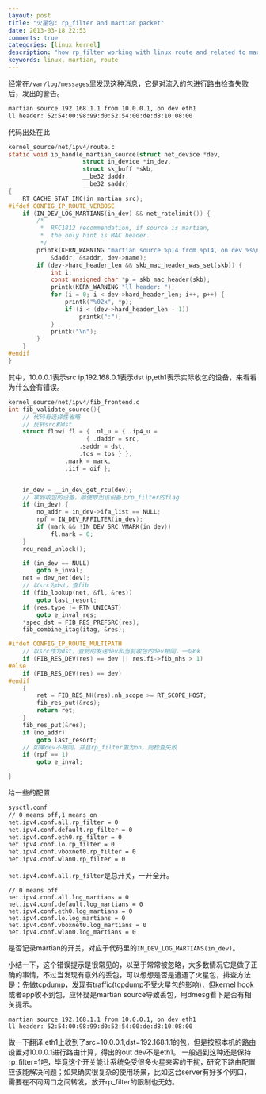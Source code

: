 ```yaml
---
layout: post
title: "火星包: rp_filter and martian packet"
date: 2013-03-18 22:53
comments: true
categories: [linux kernel]
description: "how rp_filter working with linux route and related to martian packet" 
keywords: linux, martian, route 
---
```

经常在`/var/log/messages`里发现这种消息，它是对流入的包进行路由检查失败后，发出的警告。
```bash
martian source 192.168.1.1 from 10.0.0.1, on dev eth1
ll header: 52:54:00:98:99:d0:52:54:00:de:d8:10:08:00 
```

代码出处在此
```c
kernel_source/net/ipv4/route.c 
static void ip_handle_martian_source(struct net_device *dev,
				     struct in_device *in_dev,
				     struct sk_buff *skb,
				     __be32 daddr,
				     __be32 saddr)
{
	RT_CACHE_STAT_INC(in_martian_src);
#ifdef CONFIG_IP_ROUTE_VERBOSE
	if (IN_DEV_LOG_MARTIANS(in_dev) && net_ratelimit()) {
		/*
		 *	RFC1812 recommendation, if source is martian,
		 *	the only hint is MAC header.
		 */
		printk(KERN_WARNING "martian source %pI4 from %pI4, on dev %s\n",
			&daddr, &saddr, dev->name);
		if (dev->hard_header_len && skb_mac_header_was_set(skb)) {
			int i;
			const unsigned char *p = skb_mac_header(skb);
			printk(KERN_WARNING "ll header: ");
			for (i = 0; i < dev->hard_header_len; i++, p++) {
				printk("%02x", *p);
				if (i < (dev->hard_header_len - 1))
					printk(":");
			}
			printk("\n");
		}
	}
#endif
}
```
<!-- more -->
其中，10.0.0.1表示src ip,192.168.0.1表示dst ip,eth1表示实际收包的设备，来看看为什么会有错误。

```c
kernel_source/net/ipv4/fib_frontend.c
int fib_validate_source(){
    // 代码有选择性省略
    // 反转src和dst
	struct flowi fl = { .nl_u = { .ip4_u =
				      { .daddr = src,
					.saddr = dst,
					.tos = tos } },
			    .mark = mark,
			    .iif = oif };


	in_dev = __in_dev_get_rcu(dev);
    // 拿到收包的设备，顺便取出该设备上rp_filter的flag
	if (in_dev) {
		no_addr = in_dev->ifa_list == NULL;
		rpf = IN_DEV_RPFILTER(in_dev);
		if (mark && !IN_DEV_SRC_VMARK(in_dev))
			fl.mark = 0;
	}
	rcu_read_unlock();

	if (in_dev == NULL)
		goto e_inval;
	net = dev_net(dev);
    // 以src为dst，查fib
	if (fib_lookup(net, &fl, &res))
		goto last_resort;
	if (res.type != RTN_UNICAST)
		goto e_inval_res;
	*spec_dst = FIB_RES_PREFSRC(res);
	fib_combine_itag(itag, &res);

#ifdef CONFIG_IP_ROUTE_MULTIPATH
    // 以src作为dst，查到的发送dev和当前收包的dev相同，一切ok
	if (FIB_RES_DEV(res) == dev || res.fi->fib_nhs > 1)
#else
	if (FIB_RES_DEV(res) == dev)
#endif
	{
		ret = FIB_RES_NH(res).nh_scope >= RT_SCOPE_HOST;
		fib_res_put(&res);
		return ret;
	}
	fib_res_put(&res);
	if (no_addr)
		goto last_resort;
    // 如果dev不相同，并且rp_filter置为on，则检查失败
	if (rpf == 1)
		goto e_inval;

}
```
给一些的配置
```bash
sysctl.conf
// 0 means off,1 means on
net.ipv4.conf.all.rp_filter = 0
net.ipv4.conf.default.rp_filter = 0
net.ipv4.conf.eth0.rp_filter = 0
net.ipv4.conf.lo.rp_filter = 0
net.ipv4.conf.vboxnet0.rp_filter = 0
net.ipv4.conf.wlan0.rp_filter = 0
```
`net.ipv4.conf.all.rp_filter`是总开关，一开全开。

```
// 0 means off
net.ipv4.conf.all.log_martians = 0
net.ipv4.conf.default.log_martians = 0
net.ipv4.conf.eth0.log_martians = 0
net.ipv4.conf.lo.log_martians = 0
net.ipv4.conf.vboxnet0.log_martians = 0
net.ipv4.conf.wlan0.log_martians = 0
```
是否记录martian的开关，对应于代码里的`IN_DEV_LOG_MARTIANS(in_dev)`。

小结一下，这个错误提示是很常见的，以至于常常被忽略，大多数情况它是做了正确的事情，不过当发现有意外的丢包，可以想想是否是遭遇了火星包，排查方法是：先做tcpdump，发现有traffic(tcpdump不受火星包的影响)，但kernel hook或者app收不到包，应怀疑是martian source导致丢包，用dmesg看下是否有相关提示。
```
martian source 192.168.1.1 from 10.0.0.1, on dev eth1
ll header: 52:54:00:98:99:d0:52:54:00:de:d8:10:08:00 
```
做一下翻译:eth1上收到了src=10.0.0.1,dst=192.168.1.1的包，但是按照本机的路由设置对10.0.0.1进行路由计算，得出的out dev不是eth1。
一般遇到这种还是保持rp_filter=1吧，毕竟这个开关能让系统免受很多火星来客的干扰，研究下路由配置应该能解决问题；如果确实很复杂的使用场景，比如这台server有好多个网口，需要在不同网口之间转发，放开rp_filter的限制也无妨。
